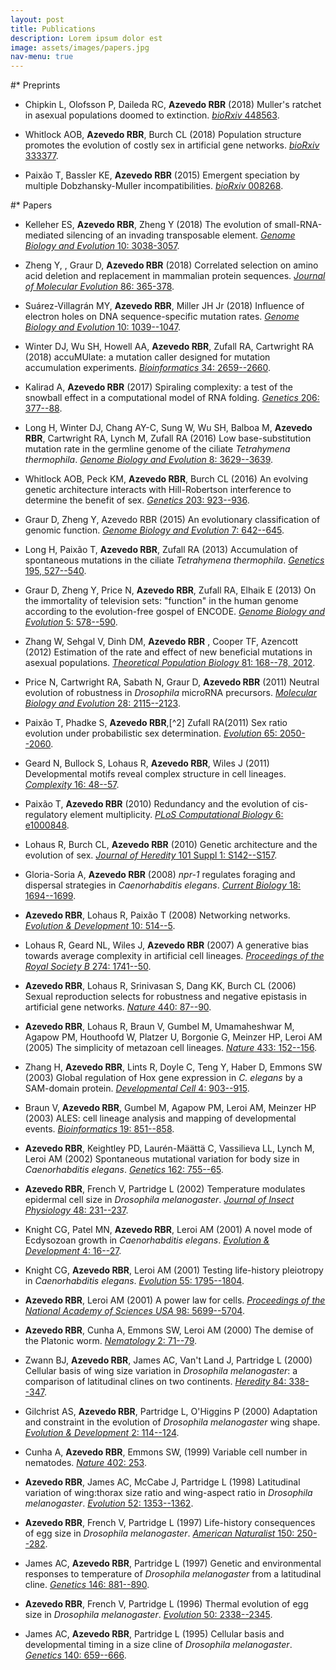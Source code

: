 ```yaml
---
layout: post
title: Publications
description: Lorem ipsum dolor est
image: assets/images/papers.jpg
nav-menu: true
---
```


#* Preprints

* Chipkin L, Olofsson P, Daileda RC, **Azevedo RBR** (2018) Muller's ratchet in asexual
populations doomed to extinction. [*bioRxiv* 448563](https://www.biorxiv.org/content/early/2018/11/13/448563).

* Whitlock AOB, **Azevedo RBR**, Burch CL (2018) Population structure promotes the
evolution of costly sex in artificial gene networks. [*bioRxiv* 333377](https://www.biorxiv.org/content/early/2018/11/05/333377).

* Paixão T, Bassler KE, **Azevedo RBR** (2015) Emergent speciation by multiple
Dobzhansky-Muller incompatibilities. [*bioRxiv* 008268](https://www.biorxiv.org/content/early/2015/07/07/008268). 


#* Papers

* Kelleher ES, **Azevedo RBR**, Zheng Y (2018) The evolution of small-RNA-mediated silencing of an invading transposable element. 
[*Genome Biology and
Evolution* 10: 3038-3057](https://academic.oup.com/gbe/advance-article/doi/10.1093/gbe/evy218/5106661).

* Zheng Y, , Graur D, **Azevedo RBR** (2018) Correlated selection on amino acid
deletion and replacement in mammalian protein sequences. [*Journal of
Molecular Evolution* 86: 365-378](https://link.springer.com/article/10.1007%2Fs00239-018-9853-9).

* Suárez-Villagrán MY, **Azevedo RBR**, Miller JH Jr (2018) Influence of electron holes
on DNA sequence-specific mutation rates. [*Genome Biology and Evolution*
10: 1039--1047](https://academic.oup.com/gbe/article/10/4/1039/4951197).

* Winter DJ, Wu SH, Howell AA, **Azevedo RBR**, Zufall RA, Cartwright RA (2018)
accuMUlate: a mutation caller designed for mutation accumulation
experiments. [*Bioinformatics* 34:
2659--2660](https://academic.oup.com/bioinformatics/article/34/15/2659/4939329).

* Kalirad A, **Azevedo RBR** (2017) Spiraling complexity: a test of the snowball effect in
a computational model of RNA folding. [*Genetics* 206:
377--88](http://www.genetics.org/content/206/1/377).

* Long H, Winter DJ, Chang AY-C, Sung W, Wu SH, Balboa M, **Azevedo RBR**,
Cartwright RA, Lynch M, Zufall RA (2016) Low base-substitution mutation
rate in the germline genome of the ciliate *Tetrahymena thermophila*.
[*Genome Biology and Evolution* 8:
3629--3639](https://academic.oup.com/gbe/article/8/12/3629/2669853).

* Whitlock AOB, Peck KM, **Azevedo RBR**, Burch CL (2016) An evolving genetic
architecture interacts with Hill-Robertson interference to determine the
benefit of sex. [*Genetics* 203:
923--936](http://www.genetics.org/content/203/2/923).

* Graur D, Zheng Y, Azevedo RBR (2015) An evolutionary classification of genomic
function. [*Genome Biology and Evolution* 7:
642--645](https://academic.oup.com/gbe/article/7/3/642/601636).

* Long H, Paixão T, **Azevedo RBR**, Zufall RA (2013) Accumulation of
spontaneous mutations in the ciliate *Tetrahymena thermophila*.
[*Genetics* 195, 527--540](http://www.genetics.org/content/195/2/527).

* Graur D, Zheng Y, Price N, **Azevedo RBR**, Zufall RA, Elhaik E (2013) On the
immortality of television sets: "function" in the human genome according
to the evolution-free gospel of ENCODE. [*Genome Biology and Evolution*
5: 578--590](https://academic.oup.com/gbe/article/5/3/578/583411).

* Zhang W, Sehgal V, Dinh DM, **Azevedo RBR** , Cooper TF, Azencott (2012) Estimation of
the rate and effect of new beneficial mutations in asexual populations.
[*Theoretical Population Biology* 81: 168--78,
2012](https://www.sciencedirect.com/science/article/pii/S0040580911001018).

* Price N, Cartwright RA, Sabath N, Graur D, **Azevedo RBR** (2011) Neutral
evolution of robustness in *Drosophila* microRNA precursors. [*Molecular
Biology and Evolution* 28:
2115--2123](https://academic.oup.com/mbe/article/28/7/2115/1049117).

* Paixão T, Phadke S, **Azevedo RBR**,[^2] Zufall RA(2011) Sex ratio evolution
under probabilistic sex determination. [*Evolution* 65:
2050--2060](https://onlinelibrary.wiley.com/doi/10.1111/j.1558-5646.2011.01266.x).

* Geard N, Bullock S, Lohaus R, **Azevedo RBR**, Wiles J (2011) Developmental
motifs reveal complex structure in cell lineages. [*Complexity* 16:
48--57](https://onlinelibrary.wiley.com/doi/full/10.1002/cplx.20341).

* Paixão T, **Azevedo RBR** (2010) Redundancy and the evolution of cis-regulatory element
multiplicity. [*PLoS Computational Biology* 6:
e1000848](https://journals.plos.org/ploscompbiol/article?id=10.1371/journal.pcbi.1000848).

* Lohaus R, Burch CL, **Azevedo RBR** (2010) Genetic architecture and the evolution of
sex. [*Journal of Heredity* 101 Suppl 1:
S142--S157](https://academic.oup.com/jhered/article/101/suppl_1/S142/758892).

* Gloria-Soria A, **Azevedo RBR** (2008) *npr-1* regulates foraging and dispersal
strategies in *Caenorhabditis elegans*. [*Current Biology* 18:
1694--1699](https://www.cell.com/current-biology/fulltext/S0960-9822(08)01273-6).

* **Azevedo RBR**, Lohaus R, Paixão T (2008) Networking networks. [*Evolution &
Development* 10:
514--5](https://onlinelibrary.wiley.com/doi/10.1111/j.1525-142X.2008.00265.x).

* Lohaus R, Geard NL, Wiles J, **Azevedo RBR** (2007) A generative bias towards average
complexity in artificial cell lineages. [*Proceedings of the Royal
Society B* 274:
1741--50](http://rspb.royalsocietypublishing.org/content/274/1619/1741).

* **Azevedo RBR**, Lohaus R, Srinivasan S, Dang KK, Burch CL (2006) Sexual reproduction
selects for robustness and negative epistasis in artificial gene
networks. [*Nature* 440:
87--90](https://www.nature.com/articles/nature04488).

* **Azevedo RBR**, Lohaus R, Braun V, Gumbel M, Umamaheshwar M, Agapow PM, Houthoofd W,
Platzer U, Borgonie G, Meinzer HP, Leroi AM (2005) The simplicity of
metazoan cell lineages. [*Nature* 433:
152--156](https://www.nature.com/articles/nature03178).

* Zhang H, **Azevedo RBR**, Lints R, Doyle C, Teng Y, Haber D, Emmons SW (2003)
Global regulation of Hox gene expression in *C. elegans* by a SAM-domain
protein. [*Developmental Cell* 4:
903--915](https://www.cell.com/developmental-cell/fulltext/S1534-5807(03)00136-9).

* Braun V, **Azevedo RBR**, Gumbel M, Agapow PM, Leroi AM, Meinzer HP (2003)
ALES: cell lineage analysis and mapping of developmental events.
[*Bioinformatics* 19:
851--858](https://academic.oup.com/bioinformatics/article/19/7/851/197472).

* **Azevedo RBR**, Keightley PD, Laurén-Määttä C, Vassilieva LL, Lynch M, Leroi AM (2002)
Spontaneous mutational variation for body size in *Caenorhabditis
elegans*. [*Genetics* 162:
755--65](http://www.genetics.org/content/162/2/755).

* **Azevedo RBR**, French V, Partridge L (2002) Temperature modulates epidermal cell size
in *Drosophila melanogaster*. [*Journal of Insect Physiology* 48:
231--237](https://www.sciencedirect.com/science/article/pii/S0022191001001688).

* Knight CG, Patel MN, **Azevedo RBR**, Leroi AM (2001) A novel mode of Ecdysozoan
growth in *Caenorhabditis elegans*. [*Evolution & Development* 4:
16--27](https://onlinelibrary.wiley.com/doi/10.1046/j.1525-142x.2002.01058.x).

* Knight CG, **Azevedo RBR**, Leroi AM (2001) Testing life-history pleiotropy in
*Caenorhabditis elegans*. [*Evolution* 55:
1795--1804](https://onlinelibrary.wiley.com/doi/10.1111/j.0014-3820.2001.tb00828.x).

* **Azevedo RBR**, Leroi AM (2001) A power law for cells. [*Proceedings of the National
Academy of Sciences USA* 98:
5699--5704](http://www.pnas.org/content/98/10/5699).

* **Azevedo RBR**, Cunha A, Emmons SW, Leroi AM (2000) The demise of the Platonic
worm. [*Nematology* 2:
71--79](http://booksandjournals.brillonline.com/content/journals/10.1163/156854100508917).

* Zwann BJ, **Azevedo RBR**, James AC, Van't Land J, Partridge L (2000) Cellular
basis of wing size variation in *Drosophila melanogaster*: a comparison
of latitudinal clines on two continents. [*Heredity* 84:
338--347](https://www.nature.com/articles/6886770).

* Gilchrist AS, **Azevedo RBR**, Partridge L, O'Higgins P (2000) Adaptation and
constraint in the evolution of *Drosophila melanogaster* wing shape.
[*Evolution & Development* 2:
114--124](https://onlinelibrary.wiley.com/doi/10.1046/j.1525-142x.2000.00041.x).

* Cunha A, **Azevedo RBR**, Emmons SW, (1999) Variable cell number in
nematodes. [*Nature* 402: 253](https://www.nature.com/articles/46211).

* **Azevedo RBR**, James AC, McCabe J, Partridge L (1998) Latitudinal variation of
wing:thorax size ratio and wing-aspect ratio in *Drosophila
melanogaster*. [*Evolution* 52:
1353--1362](https://onlinelibrary.wiley.com/doi/10.1111/j.1558-5646.1998.tb02017.x).

* **Azevedo RBR**, French V, Partridge L (1997) Life-history consequences of egg size in
*Drosophila melanogaster*. [*American Naturalist* 150:
250--282](https://www.journals.uchicago.edu/doi/abs/10.1086/286065).

* James AC, **Azevedo RBR**, Partridge L (1997) Genetic and environmental
responses to temperature of *Drosophila melanogaster* from a latitudinal
cline. [*Genetics* 146:
881--890](http://www.genetics.org/content/146/3/881).

* **Azevedo RBR**, French V, Partridge L (1996) Thermal evolution of egg size in
*Drosophila melanogaster*. [*Evolution* 50:
2338--2345](https://onlinelibrary.wiley.com/doi/10.1111/j.1558-5646.1996.tb03621.x).

* James AC, **Azevedo RBR**, Partridge L (1995) Cellular basis and developmental
timing in a size cline of *Drosophila melanogaster*. [*Genetics* 140:
659--666](http://www.genetics.org/content/140/2/659).